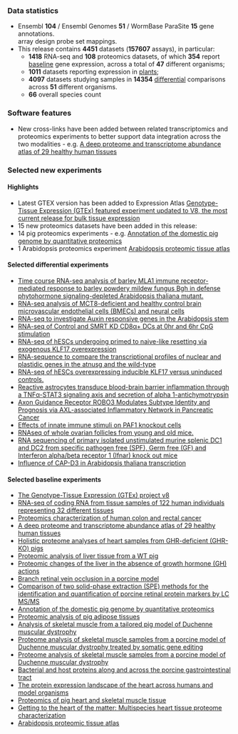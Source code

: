 ### Data statistics

- Ensembl **104** / Ensembl Genomes **51** / WormBase ParaSite **15** gene annotations.   
  array design probe set mappings.   
- This release contains **4451** datasets (**157607** assays), in particular:            
  - **1418** RNA-seq and **108** proteomics datasets, of which **354** report
    [baseline](https://www.ebi.ac.uk/gxa/baseline/experiments) gene expression, across a total of **47** different
    organisms;           
  - **1011** datasets reporting expression in [plants](https://www.ebi.ac.uk/gxa/plant/experiments);               
  - **4097** datasets studying samples in **14354**
    [differential](https://www.ebi.ac.uk/gxa/experiments?experimentType=Differential) comparisons across **51**
    different organisms.
  - **66** overall species count

### Software features
- New cross-links have been added between related transcriptomics and proteomics experiments to better support data integration across the two modalities - e.g. [A deep proteome and transcriptome abundance atlas of 29 healthy human tissues](https://www.ebi.ac.uk/gxa/experiments/E-PROT-29)

### Selected new experiments

#### Highlights

- Latest GTEX version has been added to Expression Atlas [Genotype-Tissue Expression (GTEx) featured experiment updated to V8, the most current release for bulk tissue expression](https://www.ebi.ac.uk/gxa/experiments/E-GTEX-8)
- 15 new proteomics datasets have been added in this release:
 - 14 pig proteomics experiments - e.g. [Annotation of the domestic pig genome by quantitative proteomics](https://www.ebi.ac.uk/gxa/experiments/E-PROT-114)
 - 1 Arabidopsis proteomics experiment [Arabidopsis proteomic tissue atlas](https://www.ebi.ac.uk/gxa/experiments/E-PROT-135)

#### Selected differential experiments

- [Time course RNA-seq analysis of barley MLA1 immune receptor-mediated response to barley powdery mildew fungus Bgh in defense phytohormone signaling-depleted Arabidopsis thaliana mutant.](https://www.ebi.ac.uk/gxa/experiments/E-GEOD-80423)
- [RNA-seq analysis of MCT8-deficient and healthy control brain microvascular endothelial cells (BMECs) and neural cells](https://www.ebi.ac.uk/gxa/experiments/E-GEOD-97324)
- [RNA-seq to investigate Auxin responsive genes in the Arabidopsis stem](https://www.ebi.ac.uk/gxa/experiments/E-GEOD-97446)
- [RNA-seq of Control and SMRT KD CD8α+ DCs at 0hr and 6hr CpG stimulation](https://www.ebi.ac.uk/gxa/experiments/E-MTAB-10864)
- [RNA-seq of hESCs undergoing primed to naive-like resetting via exogenous KLF17 overexpression](https://www.ebi.ac.uk/gxa/experiments/E-MTAB-10915)
- [RNA-sequence to compare the transcriptional profiles of nuclear and plastidic genes in the atnusg and the wild-type](https://www.ebi.ac.uk/gxa/experiments/E-MTAB-10957)
- [RNA-seq of hESCs overexpressing inducible KLF17 versus uninduced controls.](https://www.ebi.ac.uk/gxa/experiments/E-MTAB-10958)
- [Reactive astrocytes transduce blood-brain barrier inflammation through a TNFα-STAT3 signaling axis and secretion of alpha 1-antichymotrypsin](https://www.ebi.ac.uk/gxa/experiments/E-MTAB-11468)
- [Axon Guidance Receptor ROBO3 Modulates Subtype Identity and Prognosis via AXL-associated Inflammatory Network in Pancreatic Cancer](https://www.ebi.ac.uk/gxa/experiments/E-MTAB-11476)
- [Effects of innate immune stimuli on PAF1 knockout cells](https://www.ebi.ac.uk/gxa/experiments/E-MTAB-11620)
- [RNAseq of whole ovarian follicles from young and old mice.](https://www.ebi.ac.uk/gxa/experiments/E-MTAB-5952)
- [RNA sequencing of primary isolated unstimulated murine splenic DC1 and DC2 from specific pathogen free (SPF), Germ free (GF) and Interferon alpha/beta receptor 1 (Ifnar) knock out mice](https://www.ebi.ac.uk/gxa/experiments/E-MTAB-8883)
- [Influence of CAP-D3 in Arabidopsis thaliana transcription](https://www.ebi.ac.uk/gxa/experiments/E-MTAB-8969)

#### Selected baseline experiments

- [The Genotype-Tissue Expression (GTEx) project v8](https://www.ebi.ac.uk/gxa/experiments/E-GTEX-8)
- [RNA-seq of coding RNA from tissue samples of 122 human individuals representing 32 different tissues](https://www.ebi.ac.uk/gxa/experiments/E-MTAB-2836)
- [Proteomics characterization of human colon and rectal cancer](https://www.ebi.ac.uk/gxa/experiments/E-PROT-23)
- [A deep proteome and transcriptome abundance atlas of 29 healthy human tissues](https://www.ebi.ac.uk/gxa/experiments/E-PROT-29)
- [Holistic proteome analyses of heart samples from GHR-deficient (GHR-KO) pigs](https://www.ebi.ac.uk/gxa/experiments/E-PROT-126)
- [Proteomic analysis of liver tissue from a WT pig](https://www.ebi.ac.uk/gxa/experiments/E-PROT-118)
- [Proteomic changes of the liver in the absence of growth hormone (GH) actions](https://www.ebi.ac.uk/gxa/experiments/E-PROT-125)
- [Branch retinal vein occlusion in a porcine model](https://www.ebi.ac.uk/gxa/experiments/E-PROT-111)
- [Comparison of two solid-phase extraction (SPE) methods for the identification and quantification of porcine retinal protein markers by LC MS/MS](https://www.ebi.ac.uk/gxa/experiments/E-PROT-119)
- [Annotation of the domestic pig genome by quantitative proteomics](https://www.ebi.ac.uk/gxa/experiments/E-PROT-114)
- [Proteomic analysis of pig adipose tissues](https://www.ebi.ac.uk/gxa/experiments/E-PROT-130)
- [Analysis of skeletal muscle from a tailored pig model of Duchenne muscular dystrophy](https://www.ebi.ac.uk/gxa/experiments/E-PROT-113)
- [Proteome analysis of skeletal muscle samples from a porcine model of Duchenne muscular dystrophy treated by somatic gene editing](https://www.ebi.ac.uk/gxa/experiments/E-PROT-122)
- [Proteome analysis of skeletal muscle samples from a porcine model of Duchenne muscular dystrophy](https://www.ebi.ac.uk/gxa/experiments/E-PROT-124)
- [Bacterial and host proteins along and across the porcine gastrointestinal tract](https://www.ebi.ac.uk/gxa/experiments/E-PROT-117)
- [The protein expression landscape of the heart across humans and model organisms](https://www.ebi.ac.uk/gxa/experiments/E-PROT-120)
- [Proteomics of pig heart and skeletal muscle tissue](https://www.ebi.ac.uk/gxa/experiments/E-PROT-131)
- [Getting to the heart of the matter: Multispecies heart tissue proteome characterization](https://www.ebi.ac.uk/gxa/experiments/E-PROT-115)
- [Arabidopsis proteomic tissue atlas](https://www.ebi.ac.uk/gxa/experiments/E-PROT-135)
